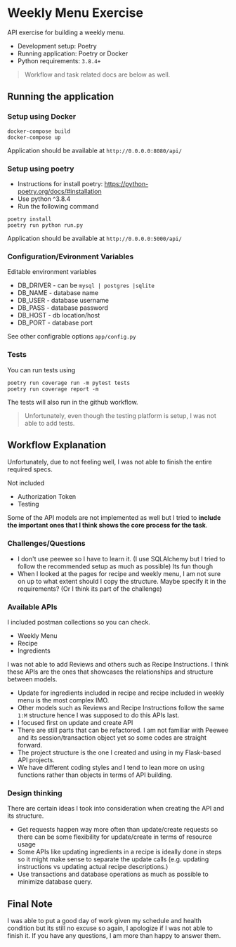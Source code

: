# Weekly Menu Exercise

API exercise for building a weekly menu.

- Development setup: Poetry
- Running application: Poetry or Docker
- Python requirements: `3.8.4+`

> Workflow and task related docs are below as well.

## Running the application

### Setup using Docker

```shell script
docker-compose build
docker-compose up
```

Application should be available at `http://0.0.0.0:8080/api/`

### Setup using poetry

- Instructions for install poetry: https://python-poetry.org/docs/#installation
- Use python ^3.8.4
- Run the following command

```shell script
poetry install
poetry run python run.py
```

Application should be available at `http://0.0.0.0:5000/api/`

### Configuration/Evironment Variables

Editable environment variables

- DB_DRIVER - can be `mysql | postgres |sqlite`
- DB_NAME - database name
- DB_USER - database username
- DB_PASS - database password
- DB_HOST - db location/host
- DB_PORT - database port

See other configrable options `app/config.py`

### Tests

You can run tests using

```
poetry run coverage run -m pytest tests
poetry run coverage report -m
```

The tests will also run in the github workflow.

> Unfortunately, even though the testing platform is setup, I was not able to add tests.

## Workflow Explanation

Unfortunately, due to not feeling well, I was not able to finish the entire required specs.

Not included

- Authorization Token
- Testing

Some of the API models are not implemented as well but I tried to **include the important ones that I think shows the core process for the task**.

### Challenges/Questions

- I don't use peewee so I have to learn it. (I use SQLAlchemy but I tried to follow the recommended setup as much as possible) Its fun though
- When I looked at the pages for recipe and weekly menu, I am not sure on up to what extent should I copy the structure. Maybe specify it in the requirements? (Or I think its part of the challenge)

### Available APIs

I included postman collections so you can check.

- Weekly Menu
- Recipe
- Ingredients

I was not able to add Reviews and others such as Recipe Instructions.
I think these APIs are the ones that showcases the relationships and structure between models.

- Update for ingredients included in recipe and recipe included in weekly menu is the most complex IMO.
- Other models such as Reviews and Recipe Instructions follow the same `1:M` structure hence I was supposed to do this APIs last.
- I focused first on update and create API
- There are still parts that can be refactored. I am not familiar with Peewee and its session/transaction object yet so some codes are straight forward.
- The project structure is the one I created and using in my Flask-based API projects.
- We have different coding styles and I tend to lean more on using functions rather than objects in terms of API building.

### Design thinking

There are certain ideas I took into consideration when creating the API and its structure.

- Get requests happen way more often than update/create requests so there can be some flexibility for update/create in terms of resource usage
- Some APIs like updating ingredients in a recipe is ideally done in steps so it might make sense to separate the update calls (e.g. updating instructions vs updating actual recipe descriptions.)
- Use transactions and database operations as much as possible to minimize database query.

## Final Note

I was able to put a good day of work given my schedule and health condition but its still no excuse so again, I apologize if I was not able to finish it.
If you have any questions, I am more than happy to answer them.
